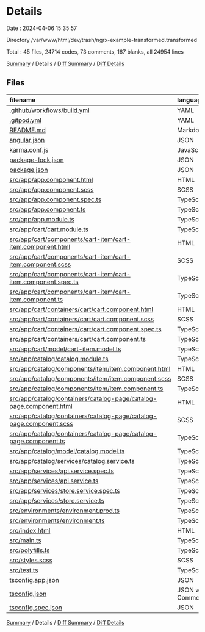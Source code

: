 # Details

Date : 2024-04-06 15:35:57

Directory /var/www/html/dev/trash/ngrx-example-transformed.transformed

Total : 45 files,  24714 codes, 73 comments, 167 blanks, all 24954 lines

[Summary](results.md) / Details / [Diff Summary](diff.md) / [Diff Details](diff-details.md)

## Files
| filename | language | code | comment | blank | total |
| :--- | :--- | ---: | ---: | ---: | ---: |
| [.github/workflows/build.yml](/.github/workflows/build.yml) | YAML | 39 | 1 | 5 | 45 |
| [.gitpod.yml](/.gitpod.yml) | YAML | 3 | 3 | 4 | 10 |
| [README.md](/README.md) | Markdown | 19 | 0 | 12 | 31 |
| [angular.json](/angular.json) | JSON | 119 | 0 | 0 | 119 |
| [karma.conf.js](/karma.conf.js) | JavaScript | 37 | 6 | 2 | 45 |
| [package-lock.json](/package-lock.json) | JSON | 23,734 | 0 | 1 | 23,735 |
| [package.json](/package.json) | JSON | 47 | 0 | 0 | 47 |
| [src/app/app.component.html](/src/app/app.component.html) | HTML | 13 | 0 | 1 | 14 |
| [src/app/app.component.scss](/src/app/app.component.scss) | SCSS | 31 | 0 | 6 | 37 |
| [src/app/app.component.spec.ts](/src/app/app.component.spec.ts) | TypeScript | 48 | 0 | 4 | 52 |
| [src/app/app.component.ts](/src/app/app.component.ts) | TypeScript | 14 | 0 | 4 | 18 |
| [src/app/app.module.ts](/src/app/app.module.ts) | TypeScript | 32 | 0 | 4 | 36 |
| [src/app/cart/cart.module.ts](/src/app/cart/cart.module.ts) | TypeScript | 28 | 0 | 2 | 30 |
| [src/app/cart/components/cart-item/cart-item.component.html](/src/app/cart/components/cart-item/cart-item.component.html) | HTML | 19 | 0 | 1 | 20 |
| [src/app/cart/components/cart-item/cart-item.component.scss](/src/app/cart/components/cart-item/cart-item.component.scss) | SCSS | 36 | 0 | 10 | 46 |
| [src/app/cart/components/cart-item/cart-item.component.spec.ts](/src/app/cart/components/cart-item/cart-item.component.spec.ts) | TypeScript | 32 | 0 | 7 | 39 |
| [src/app/cart/components/cart-item/cart-item.component.ts](/src/app/cart/components/cart-item/cart-item.component.ts) | TypeScript | 13 | 0 | 6 | 19 |
| [src/app/cart/containers/cart/cart.component.html](/src/app/cart/containers/cart/cart.component.html) | HTML | 7 | 0 | 2 | 9 |
| [src/app/cart/containers/cart/cart.component.scss](/src/app/cart/containers/cart/cart.component.scss) | SCSS | 6 | 0 | 2 | 8 |
| [src/app/cart/containers/cart/cart.component.spec.ts](/src/app/cart/containers/cart/cart.component.spec.ts) | TypeScript | 89 | 0 | 16 | 105 |
| [src/app/cart/containers/cart/cart.component.ts](/src/app/cart/containers/cart/cart.component.ts) | TypeScript | 16 | 0 | 4 | 20 |
| [src/app/cart/model/cart-item.model.ts](/src/app/cart/model/cart-item.model.ts) | TypeScript | 6 | 0 | 1 | 7 |
| [src/app/catalog/catalog.module.ts](/src/app/catalog/catalog.module.ts) | TypeScript | 34 | 0 | 2 | 36 |
| [src/app/catalog/components/item/item.component.html](/src/app/catalog/components/item/item.component.html) | HTML | 13 | 0 | 1 | 14 |
| [src/app/catalog/components/item/item.component.scss](/src/app/catalog/components/item/item.component.scss) | SCSS | 7 | 0 | 1 | 8 |
| [src/app/catalog/components/item/item.component.ts](/src/app/catalog/components/item/item.component.ts) | TypeScript | 16 | 0 | 5 | 21 |
| [src/app/catalog/containers/catalog-page/catalog-page.component.html](/src/app/catalog/containers/catalog-page/catalog-page.component.html) | HTML | 4 | 0 | 5 | 9 |
| [src/app/catalog/containers/catalog-page/catalog-page.component.scss](/src/app/catalog/containers/catalog-page/catalog-page.component.scss) | SCSS | 6 | 0 | 2 | 8 |
| [src/app/catalog/containers/catalog-page/catalog-page.component.ts](/src/app/catalog/containers/catalog-page/catalog-page.component.ts) | TypeScript | 16 | 0 | 3 | 19 |
| [src/app/catalog/model/catalog.model.ts](/src/app/catalog/model/catalog.model.ts) | TypeScript | 7 | 0 | 1 | 8 |
| [src/app/catalog/services/catalog.service.ts](/src/app/catalog/services/catalog.service.ts) | TypeScript | 58 | 0 | 10 | 68 |
| [src/app/services/api.service.spec.ts](/src/app/services/api.service.spec.ts) | TypeScript | 12 | 0 | 5 | 17 |
| [src/app/services/api.service.ts](/src/app/services/api.service.ts) | TypeScript | 18 | 0 | 5 | 23 |
| [src/app/services/store.service.spec.ts](/src/app/services/store.service.spec.ts) | TypeScript | 12 | 0 | 5 | 17 |
| [src/app/services/store.service.ts](/src/app/services/store.service.ts) | TypeScript | 13 | 0 | 4 | 17 |
| [src/environments/environment.prod.ts](/src/environments/environment.prod.ts) | TypeScript | 3 | 0 | 1 | 4 |
| [src/environments/environment.ts](/src/environments/environment.ts) | TypeScript | 3 | 11 | 3 | 17 |
| [src/index.html](/src/index.html) | HTML | 16 | 0 | 1 | 17 |
| [src/main.ts](/src/main.ts) | TypeScript | 9 | 0 | 4 | 13 |
| [src/polyfills.ts](/src/polyfills.ts) | TypeScript | 1 | 47 | 6 | 54 |
| [src/styles.scss](/src/styles.scss) | SCSS | 4 | 0 | 3 | 7 |
| [src/test.ts](/src/test.ts) | TypeScript | 10 | 2 | 3 | 15 |
| [tsconfig.app.json](/tsconfig.app.json) | JSON | 14 | 1 | 1 | 16 |
| [tsconfig.json](/tsconfig.json) | JSON with Comments | 33 | 1 | 1 | 35 |
| [tsconfig.spec.json](/tsconfig.spec.json) | JSON | 17 | 1 | 1 | 19 |

[Summary](results.md) / Details / [Diff Summary](diff.md) / [Diff Details](diff-details.md)